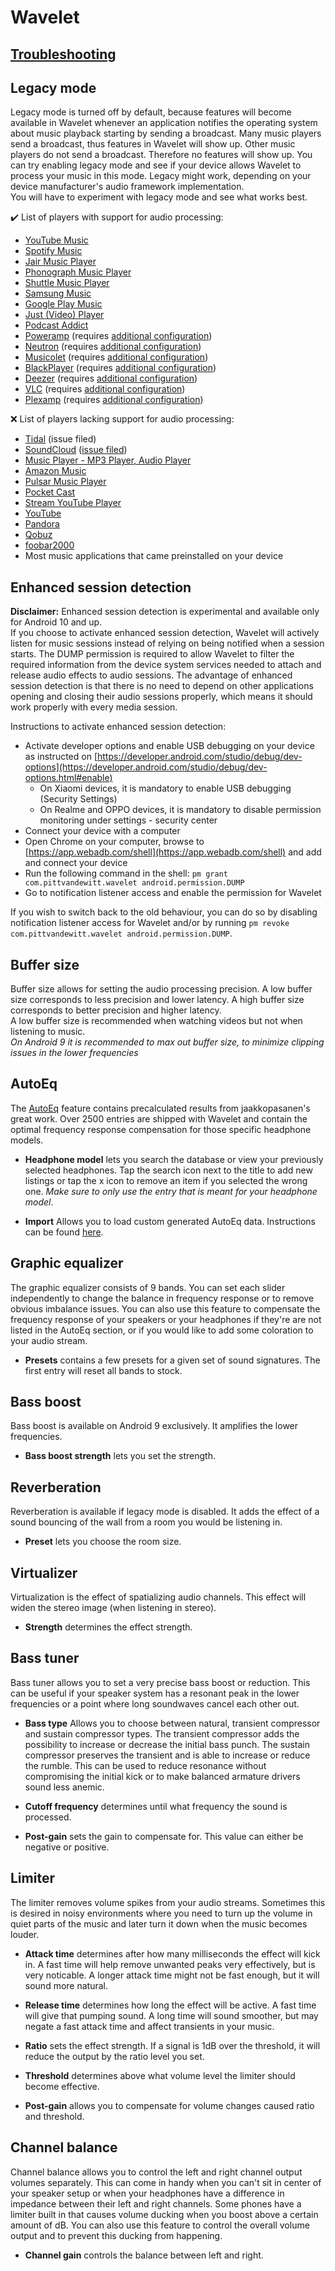 #  Wavelet

## [Troubleshooting](https://pittvandewitt.github.io/Wavelet/Troubleshooting)

## Legacy mode

Legacy mode is turned off by default, because features will become available in Wavelet whenever an application notifies the operating system about music playback starting by sending a broadcast.  Many music players send a broadcast, thus features in Wavelet will show up.  Other music players do not send a broadcast. Therefore no features will show up. You can try enabling legacy mode and see if your device allows Wavelet to process your music in this mode. Legacy might work, depending on your device manufacturer's audio framework implementation.  
You will have to experiment with legacy mode and see what works best.

:heavy_check_mark: List of players with support for audio processing:
* [YouTube Music](https://play.google.com/store/apps/details?id=com.google.android.apps.youtube.music)
* [Spotify Music](https://play.google.com/store/apps/details?id=com.spotify.music)
* [Jair Music Player](https://play.google.com/store/apps/details?id=aj.jair.music)
* [Phonograph Music Player](https://play.google.com/store/apps/details?id=com.kabouzeid.gramophone)
* [Shuttle Music Player](https://play.google.com/store/apps/details?id=another.music.player)
* [Samsung Music](https://play.google.com/store/apps/details?id=com.sec.android.app.music)
* [Google Play Music](https://play.google.com/store/apps/details?id=com.google.android.music)
* [Just (Video) Player](https://play.google.com/store/apps/details?id=com.brouken.player)
* [Podcast Addict](https://play.google.com/store/apps/details?id=com.bambuna.podcastaddict)
* [Poweramp](https://play.google.com/store/apps/details?id=com.maxmpz.audioplayer) (requires [additional configuration](https://pittvandewitt.github.io/Wavelet/Configuration#poweramp))
* [Neutron](https://play.google.com/store/apps/details?id=com.neutroncode.mp) (requires [additional configuration](https://pittvandewitt.github.io/Wavelet/Configuration#neutron))
* [Musicolet](https://play.google.com/store/apps/details?id=in.krosbits.musicolet) (requires [additional configuration](https://pittvandewitt.github.io/Wavelet/Configuration#musicolet))
* [BlackPlayer](https://play.google.com/store/apps/details?id=com.musicplayer.blackplayerfree) (requires [additional configuration](https://pittvandewitt.github.io/Wavelet/Configuration#blackplayer))
* [Deezer](https://play.google.com/store/apps/details?id=deezer.android.app) (requires [additional configuration](https://pittvandewitt.github.io/Wavelet/Configuration#deezer))
* [VLC](https://play.google.com/store/apps/details?id=org.videolan.vlc) (requires [additional configuration](https://pittvandewitt.github.io/Wavelet/Configuration#vlc))
* [Plexamp](https://play.google.com/store/apps/details?id=tv.plex.labs.plexamp) (requires [additional configuration](https://pittvandewitt.github.io/Wavelet/Configuration#plexamp))

:x: List of players lacking support for audio processing:
* [Tidal](https://play.google.com/store/apps/details?id=com.aspiro.tidal) (issue filed)
* [SoundCloud](https://play.google.com/store/apps/details?id=com.soundcloud.android) ([issue filed](https://help.soundcloud.com/requests/483626/))
* [Music Player - MP3 Player, Audio Player](https://play.google.com/store/apps/details?id=musicplayer.musicapps.music.mp3player)
* [Amazon Music](https://play.google.com/store/apps/details?id=com.amazon.mp3)
* [Pulsar Music Player](https://play.google.com/store/apps/details?id=com.rhmsoft.pulsar)
* [Pocket Cast](https://play.google.com/store/apps/details?id=au.com.shiftyjelly.pocketcasts)
* [Stream YouTube Player](https://play.google.com/store/apps/details?id=com.djit.apps.stream)
* [YouTube](https://play.google.com/store/apps/details?id=com.google.android.youtube)
* [Pandora](https://play.google.com/store/apps/details?id=com.pandora.android)
* [Qobuz](https://play.google.com/store/apps/details?id=com.qobuz.music)
* [foobar2000](https://play.google.com/store/apps/details?id=com.foobar2000.foobar2000)
* Most music applications that came preinstalled on your device

## Enhanced session detection

**Disclaimer:** Enhanced session detection is experimental and available only for Android 10 and up.  
If you choose to activate enhanced session detection, Wavelet will actively listen for music sessions instead of relying on being notified when a session starts. The DUMP permission is required to allow Wavelet to filter the required information from the device system services needed to attach and release audio effects to audio sessions. The advantage of enhanced session detection is that there is no need to depend on other applications opening and closing their audio sessions properly, which means it should work properly with every media session.

Instructions to activate enhanced session detection:

- Activate developer options and enable USB debugging on your device as instructed on [https://developer.android.com/studio/debug/dev-options](https://developer.android.com/studio/debug/dev-options.html#enable)
  - On Xiaomi devices, it is mandatory to enable USB debugging (Security Settings)
  - On Realme and OPPO devices, it is mandatory to disable permission monitoring under settings - security center
- Connect your device with a computer
- Open Chrome on your computer, browse to [https://app.webadb.com/shell](https://app.webadb.com/shell)
and add and connect your device
- Run the following command in the shell: `pm grant com.pittvandewitt.wavelet android.permission.DUMP`
- Go to notification listener access and enable the permission for Wavelet

If you wish to switch back to the old behaviour, you can do so by disabling notification listener access for Wavelet and/or by running `pm revoke com.pittvandewitt.wavelet android.permission.DUMP`.

## Buffer size

Buffer size allows for setting the audio processing precision. A low buffer size corresponds to less precision and lower latency. A high buffer size corresponds to better precision and higher latency.  
A low buffer size is recommended when watching videos but not when listening to music.  
*On Android 9 it is recommended to max out buffer size, to minimize clipping issues in the lower frequencies*

## AutoEq

The [AutoEq](https://github.com/jaakkopasanen/AutoEq) feature contains precalculated results from jaakkopasanen's great work. Over 2500 entries are shipped with Wavelet and contain the optimal frequency response compensation for those specific headphone models.

- __Headphone model__ lets you search the database or view your previously selected headphones. Tap the search icon next to the title to add new listings or tap the x icon to remove an item if you selected the wrong one. *Make sure to only use the entry that is meant for your headphone model*.

- __Import__ Allows you to load custom generated AutoEq data. Instructions can be found [here](https://pittvandewitt.github.io/Wavelet/Import).

## Graphic equalizer

The graphic equalizer consists of 9 bands. You can set each slider independently to change the balance in frequency response or to remove obvious imbalance issues. You can also use this feature to compensate the frequency response of your speakers or your headphones if they're are not listed in the AutoEq section, or if you would like to add some coloration to your audio stream.

- __Presets__ contains a few presets for a given set of sound signatures. The first entry will reset all bands to stock.

## Bass boost

Bass boost is available on Android 9 exclusively. It amplifies the lower frequencies.

- __Bass boost strength__ lets you set the strength.

## Reverberation

Reverberation is available if legacy mode is disabled. It adds the effect of a sound bouncing of the wall from a room you would be listening in.

- __Preset__ lets you choose the room size.

## Virtualizer

Virtualization is the effect of spatializing audio channels. This effect will widen the stereo image (when listening in stereo).

- __Strength__ determines the effect strength.

## Bass tuner

Bass tuner allows you to set a very precise bass boost or reduction. This can be useful if your speaker system has a resonant peak in the lower frequencies or a point where long soundwaves cancel each other out.

- __Bass type__ Allows you to choose between natural, transient compressor and sustain compressor types. The transient compressor adds the possibility to increase or decrease the initial bass punch. The sustain compressor preserves the transient and is able to increase or reduce the rumble. This can be used to reduce resonance without compromising the initial kick or to make balanced armature drivers sound less anemic.

- __Cutoff frequency__ determines until what frequency the sound is processed.

- __Post-gain__ sets the gain to compensate for. This value can either be negative or positive.

## Limiter

The limiter removes volume spikes from your audio streams. Sometimes this is desired in noisy environments where you need to turn up the volume in quiet parts of the music and later turn it down when the music becomes louder.

- __Attack time__ determines after how many milliseconds the effect will kick in. A fast time will help remove unwanted peaks very effectively, but is very noticable. A longer attack time might not be fast enough, but it will sound more natural.

- __Release time__ determines how long the effect will be active. A fast time will give that pumping sound. A long time will sound smoother, but may negate a fast attack time and affect transients in your music.

- __Ratio__ sets the effect strength. If a signal is 1dB over the threshold, it will reduce the output by the ratio level you set.

- __Threshold__ determines above what volume level the limiter should become effective.

- __Post-gain__ allows you to compensate for volume changes caused ratio and threshold.

## Channel balance

Channel balance allows you to control the left and right channel output volumes separately. This can come in handy when you can't sit in center of your speaker setup or when your headphones have a difference in impedance between their left and right channels.
Some phones have a limiter built in that causes volume ducking when you boost above a certain amount of dB. You can also use this feature to control the overall volume output and to prevent this ducking from happening.

- __Channel gain__ controls the balance between left and right.

